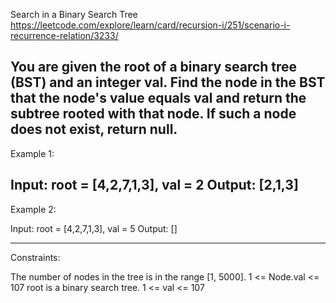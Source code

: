 Search in a Binary Search Tree
https://leetcode.com/explore/learn/card/recursion-i/251/scenario-i-recurrence-relation/3233/

You are given the root of a binary search tree (BST) and an integer val.
Find the node in the BST that the node's value equals val and return the subtree rooted with that node. If such a node does not exist, return null.
-----------------------------
Example 1:

Input: root = [4,2,7,1,3], val = 2
Output: [2,1,3]
-----------------------------
Example 2:

Input: root = [4,2,7,1,3], val = 5
Output: []
 
-----------------------------
Constraints:

The number of nodes in the tree is in the range [1, 5000].
1 <= Node.val <= 107
root is a binary search tree.
1 <= val <= 107
